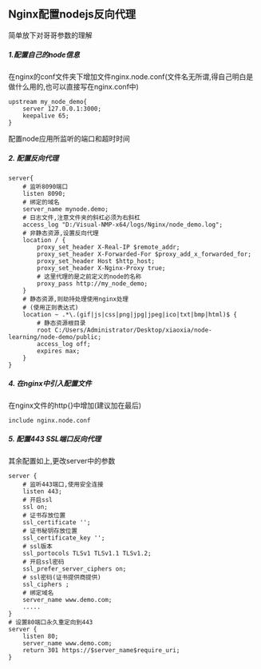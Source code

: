 ## Nginx配置nodejs反向代理

简单放下对哥哥参数的理解

##### 1.配置自己的node信息
 在nginx的conf文件夹下增加文件nginx.node.conf(文件名无所谓,得自己明白是做什么用的,也可以直接写在nginx.conf中)


	upstream my_node_demo{
		server 127.0.0.1:3000;
		keepalive 65;
	}

配置node应用所监听的端口和超时时间


##### 2. 配置反向代理


	server{
		# 监听8090端口
		listen 8090;
		# 绑定的域名
		server_name mynode.demo;
		# 日志文件,注意文件夹的斜杠必须为右斜杠
		access_log "D:/Visual-NMP-x64/logs/Nginx/node_demo.log";
		# 非静态资源,设置反向代理
		location / {
			proxy_set_header X-Real-IP $remote_addr;
			proxy_set_header X-Forwarded-For $proxy_add_x_forwarded_for;
			proxy_set_header Host $http_host;
			proxy_set_header X-Nginx-Proxy true;
			# 这里代理的是之前定义的node的名称
			proxy_pass http://my_node_demo; 
		}
		# 静态资源,则劫持处理使用nginx处理
		# (使用正则表达式)
		location ~ .*\.(gif|js|css|png|jpg|jpeg|ico|txt|bmp|html)$ {
			# 静态资源根目录 
		    root C:/Users/Administrator/Desktop/xiaoxia/node-learning/node-demo/public;  
		    access_log off;
		    expires max;
		}
	}



##### 4. 在nginx中引入配置文件

在nginx文件的http{}中增加(建议加在最后)

	include nginx.node.conf

##### 5. 配置443 SSL端口反向代理

其余配置如上,更改server中的参数

	server {
		# 监听443端口,使用安全连接
		listen 443;
		# 开启ssl
		ssl on;	
		# 证书存放位置
		ssl_certificate '';
		# 证书秘钥存放位置
		ssl_certificate_key '';
		# ssl版本
		ssl_portocols TLSv1 TLSv1.1 TLSv1.2;
		# 开启ssl密码
		ssl_prefer_server_ciphers on;
		# ssl密码(证书提供商提供)
		ssl_ciphers ;
		# 绑定域名 
		server_name www.demo.com;
		.....
	}
	# 设置80端口永久重定向到443
	server {
		listen 80;
		server_name www.demo.com;
		return 301 https://$server_name$require_uri;
	}